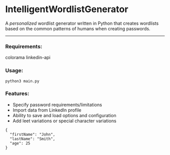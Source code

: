 # IntelligentWordlistGenerator
A *personalized* wordlist generator written in Python that creates wordlists based on the common patterns of humans when creating passwords. 


---
### Requirements:

colorama
linkedin-api

### Usage:

`python3 main.py`

### Features:

* Specify password requirements/limitations
* Import data from LinkedIn profile
* Ability to save and load options and configuration
* Add leet variations or special character variations


```
{
  "firstName": "John",
  "lastName": "Smith",
  "age": 25
}
``` 
